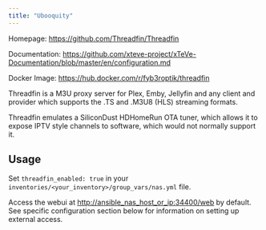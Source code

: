```yaml
---
title: "Ubooquity"
---
```


Homepage: <https://github.com/Threadfin/Threadfin>

Documentation: <https://github.com/xteve-project/xTeVe-Documentation/blob/master/en/configuration.md>

Docker Image: <https://hub.docker.com/r/fyb3roptik/threadfin>

Threadfin is a M3U proxy server for Plex, Emby, Jellyfin and any client and provider which supports the .TS and .M3U8 (HLS) streaming formats.

Threadfin emulates a SiliconDust HDHomeRun OTA tuner, which allows it to expose IPTV style channels to software, which would not normally support it. 

## Usage

Set `threadfin_enabled: true` in your `inventories/<your_inventory>/group_vars/nas.yml` file.

Access the webui at <http://ansible_nas_host_or_ip:34400/web> by default. See specific configuration section below for information on setting up external access.
